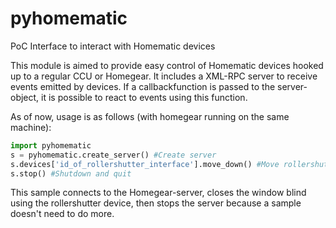 # pyhomematic
PoC Interface to interact with Homematic devices

This module is aimed to provide easy control of Homematic devices hooked up to a regular CCU or Homegear.
It includes a XML-RPC server to receive events emitted by devices. If a callbackfunction is passed to the server-object, it is possible to react to events using this function.

As of now, usage is as follows (with homegear running on the same machine):
```python
import pyhomematic
s = pyhomematic.create_server() #Create server
s.devices['id_of_rollershutter_interface'].move_down() #Move rollershutter down
s.stop() #Shutdown and quit
```

This sample connects to the Homegear-server, closes the window blind using the rollershutter device, then stops the server because a sample doesn't need to do more. 